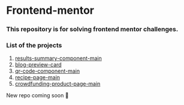 # Frontend-mentor
 
### This repository is for solving frontend mentor challenges.

### List of the projects

1. <a href="https://github.com/SinaDevCode/frontend-mentor/tree/main/results-summary-component-main">results-summary-component-main</a>
2. <a href="https://github.com/SinaDevCode/frontend-mentor/tree/main/blog-perview-card">blog-preview-card</a>
3. <a href="https://github.com/SinaDevCode/frontend-mentor/tree/main/qr-code-component-main">qr-code-component-main</a>
4. <a href="https://github.com/SinaDevCode/frontend-mentor/tree/main/recipe-page-main">recipe-page-main</a>
5. <a href="https://github.com/SinaDevCode/frontend-mentor/tree/main/crowdfunding-product-page-main">crowdfunding-product-page-main</a>

New repo coming soon 💪
